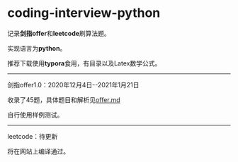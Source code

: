 # coding-interview-python
记录**剑指offer**和**leetcode**刷算法题。

实现语言为**python**。

推荐下载使用**typora**食用，有目录以及Latex数学公式。

---

剑指offer1.0：2020年12月4日--2021年1月21日

收录了45题，具体题目和解析见[offer.md](/jianzhioffer/offer.md)

自行使用样例测试。

---

leetcode：待更新

将在网站上编译通过。

